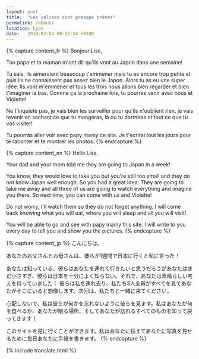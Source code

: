 ```yaml
---
layout: post
title:  "Les valises sont presque prêtes"
permalink: /about/
location: Lyon
date:   2019-03-04 09:12:24 +0100
---
```


{% capture content_fr %}
Bonjour Lise,

Ton papa et ta maman m'ont dit qu'ils vont au Japon dans une semaine!

Tu sais, ils aimeraient beaucoup t'emmener mais tu es encore trop petite et puis ils ne connaissent pas assez bien le Japon. Alors tu as eu une super idée: 
Ils vont m'emmener et tous les trois nous allons bien regarder et bien t'imaginer là bas. Comme ça la prochaine fois, tu pourras venir avec nous et Violette!

Ne t'inquiete pas, je vais bien les surveiller pour qu'ils n'oublient rien. je vais revenir en sachant ce que tu mangeras, là ou tu dormiras et tout ce que tu vas visiter!

Tu pourras aller voir avec papy mamy ce site. Je t'ecrirai tout les jours pour te raconter et te montrer les photos.
{% endcapture %}

{% capture content_en %}
Hello Lise,

Your dad and your mom told me they are going to Japan in a week!

You know, they would love to take you but you're still too small and they do not know Japan well enough. So you had a great idea:
They are going to take me away and all three of us are going to watch everything and imagine you there. So next time, you can come with us and Violette!

Do not worry, I'll watch them so they do not forget anything. I will come back knowing what you will eat, where you will sleep and all you will visit!

You will be able to go and see with papy mamy this site. I will write to you every day to tell you and show you the pictures.
{% endcapture %}

{% capture content_jp %}
こんにちは。

あなたのお父さんとお母さんは、彼らが1週間で日本に行くと私に言った！

あなたは知っている、彼らはあなたを連れて行きたいと思うだろうがあなたはまだ小さすぎ、彼らは日本を十分によく知らない。それで、あなたは素晴らしい考えを持っていました：
彼らは私を連れ去り、私たち3人全員がすべてを見てあなたがそこにいると想像します。次回は、私たちと一緒に来てください。

心配しないで、私は彼らが何かを忘れないように彼らを見ます。私はあなたが何を食べるか、あなたが眠る場所、そしてあなたが訪れるすべてのものを知って戻ってきます！

このサイトを見に行くことができます。私はあなたに伝えてあなたに写真を見せるために毎日あなたに手紙を書きます。
{% endcapture %}

{% include translate.html %}